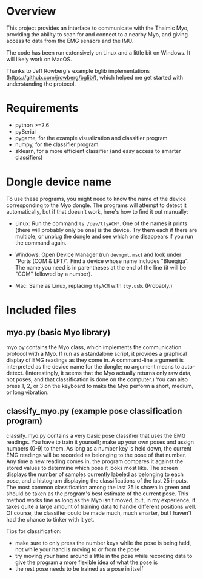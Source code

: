 # Overview

This project provides an interface to communicate with the Thalmic Myo,
providing the ability to scan for and connect to a nearby Myo, and giving access
to data from the EMG sensors and the IMU.

The code has been run extensively on Linux and a little bit on Windows. It will
likely work on MacOS.

Thanks to Jeff Rowberg's example bglib implementations
(https://github.com/jrowberg/bglib/), which helped me get started with
understanding the protocol.


# Requirements

- python >=2.6
- pySerial
- pygame, for the example visualization and classifier program
- numpy, for the classifier program
- sklearn, for a more efficient classifier (and easy access to smarter classifiers)


# Dongle device name

To use these programs, you might need to know the name of the device
corresponding to the Myo dongle. The programs will attempt to detect it
automatically, but if that doesn't work, here's how to find it out manually:

- Linux: Run the command `ls /dev/ttyACM*`. One of the names it prints (there
will probably only be one) is the device. Try them each if there are multiple,
or unplug the dongle and see which one disappears if you run the command again.

- Windows: Open Device Manager (run `devmgmt.msc`) and look under "Ports (COM &
LPT)". Find a device whose name includes "Bluegiga". The name you need is in
parentheses at the end of the line (it will be "COM" followed by a number).

- Mac: Same as Linux, replacing `ttyACM` with `tty.usb`. (Probably.)


# Included files
## myo.py (basic Myo library)

myo.py contains the Myo class, which implements the communication protocol with
a Myo. If run as a standalone script, it provides a graphical display of EMG
readings as they come in. A command-line argument is interpreted as the device
name for the dongle; no argument means to auto-detect. (Interestingly, it seems
that the Myo actually returns only raw data, not poses, and that classification
is done on the computer.) You can also press 1, 2, or 3 on the keyboard to make
the Myo perform a short, medium, or long vibration.


## classify_myo.py (example pose classification program)

classify_myo.py contains a very basic pose classifier that uses the EMG
readings. You have to train it yourself; make up your own poses and assign
numbers (0-9) to them. As long as a number key is held down, the current EMG
readings will be recorded as belonging to the pose of that number. Any time a
new reading comes in, the program compares it against the stored values to
determine which pose it looks most like. The screen displays the number of
samples currently labeled as belonging to each pose, and a histogram displaying
the classifications of the last 25 inputs. The most common classification among
the last 25 is shown in green and should be taken as the program's best estimate
of the current pose. This method works fine as long as the Myo isn't moved, but,
in my experience, it takes quite a large amount of training data to handle
different positions well. Of course, the classifier could be made much, much
smarter, but I haven't had the chance to tinker with it yet.

Tips for classification:

- make sure to only press the number keys while the pose is being held, not
  while your hand is moving to or from the pose
- try moving your hand around a little in the pose while recording data to give
  the program a more flexible idea of what the pose is
- the rest pose needs to be trained as a pose in itself
